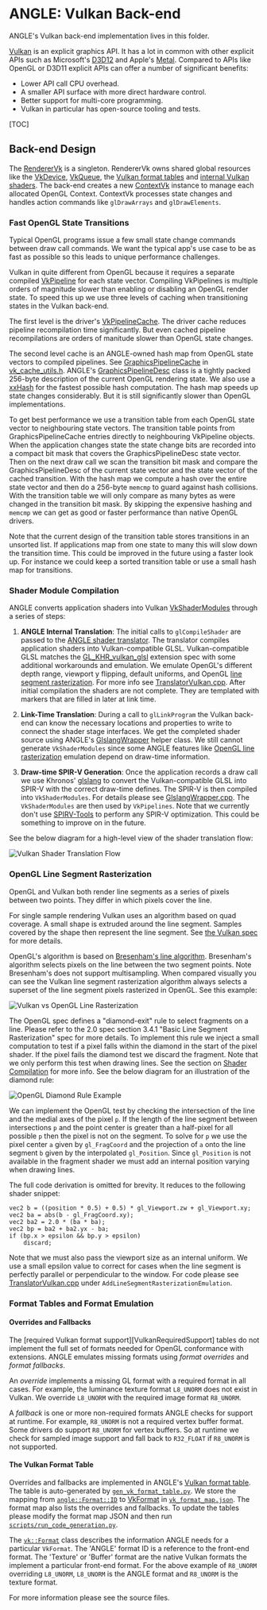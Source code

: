 # ANGLE: Vulkan Back-end

ANGLE's Vulkan back-end implementation lives in this folder.

[Vulkan](https://www.khronos.org/vulkan/) is an explicit graphics API. It has a lot in common with
other explicit APIs such as Microsoft's [D3D12][D3D12 Guide] and Apple's
[Metal](https://developer.apple.com/metal/). Compared to APIs like OpenGL or D3D11 explicit APIs can
offer a number of significant benefits:

 * Lower API call CPU overhead.
 * A smaller API surface with more direct hardware control.
 * Better support for multi-core programming.
 * Vulkan in particular has open-source tooling and tests.

[D3D12 Guide]: https://docs.microsoft.com/en-us/windows/desktop/direct3d12/directx-12-programming-guide

[TOC]

## Back-end Design

The [RendererVk](RendererVk.cpp) is a singleton. RendererVk owns shared global resources like the
[VkDevice][VkDevice], [VkQueue][VkQueue], the [Vulkan format tables](vk_format_utils.h) and
[internal Vulkan shaders](shaders). The back-end creates a new [ContextVk](ContextVk.cpp) instance
to manage each allocated OpenGL Context. ContextVk processes state changes and handles action
commands like `glDrawArrays` and `glDrawElements`.

### Fast OpenGL State Transitions

Typical OpenGL programs issue a few small state change commands between draw call commands. We want
the typical app's use case to be as fast as possible so this leads to unique performance challenges.

Vulkan in quite different from OpenGL because it requires a separate compiled
[VkPipeline][VkPipeline] for each state vector. Compiling VkPipelines is multiple orders of
magnitude slower than enabling or disabling an OpenGL render state. To speed this up we use three
levels of caching when transitioning states in the Vulkan back-end.

The first level is the driver's [VkPipelineCache][VkPipelineCache]. The driver
cache reduces pipeline recompilation time significantly. But even cached
pipeline recompilations are orders of manitude slower than OpenGL state changes.

The second level cache is an ANGLE-owned hash map from OpenGL state vectors to compiled pipelines.
See [GraphicsPipelineCache][GraphicsPipelineCache] in [vk_cache_utils.h](vk_cache_utils.h). ANGLE's
[GraphicsPipelineDesc][GraphicsPipelineDesc] class is a tightly packed 256-byte description of the
current OpenGL rendering state. We also use a [xxHash](https://github.com/Cyan4973/xxHash) for the
fastest possible hash computation. The hash map speeds up state changes considerably. But it is
still significantly slower than OpenGL implementations.

To get best performance we use a transition table from each OpenGL state vector to neighbouring
state vectors. The transition table points from GraphicsPipelineCache entries directly to
neighbouring VkPipeline objects. When the application changes state the state change bits are
recorded into a compact bit mask that covers the GraphicsPipelineDesc state vector. Then on the next
draw call we scan the transition bit mask and compare the GraphicsPipelineDesc of the current state
vector and the state vector of the cached transition. With the hash map we compute a hash over the
entire state vector and then do a 256-byte `memcmp` to guard against hash collisions. With the
transition table we will only compare as many bytes as were changed in the transition bit mask. By
skipping the expensive hashing and `memcmp` we can get as good or faster performance than native
OpenGL drivers.

Note that the current design of the transition table stores transitions in an unsorted list. If
applications map from one state to many this will slow down the transition time. This could be
improved in the future using a faster look up. For instance we could keep a sorted transition table
or use a small hash map for transitions.

[VkDevice]: https://www.khronos.org/registry/vulkan/specs/1.1-extensions/man/html/VkDevice.html
[VkQueue]: https://www.khronos.org/registry/vulkan/specs/1.1-extensions/man/html/VkQueue.html
[VkPipeline]: https://www.khronos.org/registry/vulkan/specs/1.1-extensions/man/html/VkPipeline.html
[VkPipelineCache]: https://www.khronos.org/registry/vulkan/specs/1.1-extensions/man/html/VkPipelineCache.html
[GraphicsPipelineCache]: https://chromium.googlesource.com/angle/angle/+/225f08bf85a368f905362cdd1366e4795680452c/src/libANGLE/renderer/vulkan/vk_cache_utils.h#498
[GraphicsPipelineDesc]: https://chromium.googlesource.com/angle/angle/+/225f08bf85a368f905362cdd1366e4795680452c/src/libANGLE/renderer/vulkan/vk_cache_utils.h#244

### Shader Module Compilation

ANGLE converts application shaders into Vulkan [VkShaderModules][VkShaderModule] through a series
of steps:

1. **ANGLE Internal Translation**: The initial calls to `glCompileShader` are passed to the [ANGLE
shader translator][translator]. The translator compiles application shaders into Vulkan-compatible
GLSL. Vulkan-compatible GLSL matches the [GL_KHR_vulkan_glsl][GL_KHR_vulkan_glsl] extension spec
with some additional workarounds and emulation. We emulate OpenGL's different depth range, viewport
y flipping, default uniforms, and OpenGL [line segment
rasterization](#opengl-line-segment-rasterization). For more info see
[TranslatorVulkan.cpp][TranslatorVulkan.cpp]. After initial compilation the shaders are not
complete. They are templated with markers that are filled in later at link time.

1. **Link-Time Translation**: During a call to `glLinkProgram` the Vulkan back-end can know the
necessary locations and properties to write to connect the shader stage interfaces. We get the
completed shader source using ANGLE's [GlslangWrapper][GlslangWrapper.cpp] helper class. We still
cannot generate `VkShaderModules` since some ANGLE features like [OpenGL line
rasterization](#opengl-line-segment-rasterization) emulation depend on draw-time information.

1. **Draw-time SPIR-V Generation**: Once the application records a draw call we use Khronos'
[glslang][glslang] to convert the Vulkan-compatible GLSL into SPIR-V with the correct draw-time
defines. The SPIR-V is then compiled into `VkShaderModules`. For details please see
[GlslangWrapper.cpp][GlslangWrapper.cpp]. The `VkShaderModules` are then used by `VkPipelines`. Note
that we currently don't use [SPIRV-Tools][SPIRV-Tools] to perform any SPIR-V optimization. This
could be something to improve on in the future.

See the below diagram for a high-level view of the shader translation flow:

<!-- Generated from https://bramp.github.io/js-sequence-diagrams/
participant App
participant "ANGLE Front-end"
participant "Vulkan Back-end"
participant "ANGLE Translator"
participant "GlslangWrapper"
participant "Glslang"

App->"ANGLE Front-end": glCompileShader (VS)
"ANGLE Front-end"->"Vulkan Back-end": ShaderVk::compile
"Vulkan Back-end"->"ANGLE Translator": sh::Compile
"ANGLE Translator"- ->"ANGLE Front-end": return Vulkan-compatible GLSL

Note right of "ANGLE Front-end": Source is templated\nwith markers to be\nfilled at link time.

Note right of App: Same for FS, GS, etc...

App->"ANGLE Front-end": glCreateProgram (...)
App->"ANGLE Front-end": glAttachShader (...)
App->"ANGLE Front-end": glLinkProgram
"ANGLE Front-end"->"Vulkan Back-end": ProgramVk::link

Note right of "Vulkan Back-end": ProgramVk inits uniforms,\nlayouts, and descriptors.

"Vulkan Back-end"->GlslangWrapper: GlslangWrapper::GetShaderSource
GlslangWrapper- ->"Vulkan Back-end": return filled-in sources

Note right of "Vulkan Back-end": Source is templated with\ndefines to be resolved at\ndraw time.

"Vulkan Back-end"- ->"ANGLE Front-end": return success

Note right of App: App execution continues...

App->"ANGLE Front-end": glDrawArrays (any draw)
"ANGLE Front-end"->"Vulkan Back-end": ContextVk::drawArrays

"Vulkan Back-end"->GlslangWrapper: GlslangWrapper::GetShaderCode (with defines)
GlslangWrapper->Glslang: GlslangToSpv
Glslang- ->"Vulkan Back-end": Return SPIR-V

Note right of "Vulkan Back-end": We init VkShaderModules\nand VkPipeline then\nrecord the draw.

"Vulkan Back-end"- ->"ANGLE Front-end": return success
-->

![Vulkan Shader Translation Flow](https://raw.githubusercontent.com/google/angle/master/src/libANGLE/renderer/vulkan/doc/img/VulkanShaderTranslation.svg?sanitize=true)

[VkShaderModule]: https://www.khronos.org/registry/vulkan/specs/1.1-extensions/man/html/VkShaderModule.html
[translator]: https://chromium.googlesource.com/angle/angle/+/refs/heads/master/src/compiler/translator/
[GL_KHR_vulkan_glsl]: https://github.com/KhronosGroup/GLSL/blob/master/extensions/khr/GL_KHR_vulkan_glsl.txt
[TranslatorVulkan.cpp]: https://chromium.googlesource.com/angle/angle/+/refs/heads/master/src/compiler/translator/TranslatorVulkan.cpp
[glslang]: https://github.com/KhronosGroup/glslang
[GlslangWrapper.cpp]: https://chromium.googlesource.com/angle/angle/+/refs/heads/master/src/libANGLE/renderer/vulkan/GlslangWrapper.cpp
[SPIRV-Tools]: https://github.com/KhronosGroup/SPIRV-Tools

### OpenGL Line Segment Rasterization

OpenGL and Vulkan both render line segments as a series of pixels between two points. They differ in
which pixels cover the line.

For single sample rendering Vulkan uses an algorithm based on quad coverage. A small shape is
extruded around the line segment. Samples covered by the shape then represent the line segment. See
[the Vulkan spec][VulkanLineRaster] for more details.

OpenGL's algorithm is based on [Bresenham's line algorithm][Bresenham]. Bresenham's algorithm
selects pixels on the line between the two segment points. Note Bresenham's does not support
multisampling. When compared visually you can see the Vulkan line segment rasterization algorithm
always selects a superset of the line segment pixels rasterized in OpenGL. See this example:

![Vulkan vs OpenGL Line Rasterization][VulkanVsGLLineRaster]

The OpenGL spec defines a "diamond-exit" rule to select fragments on a line. Please refer to the 2.0
spec section 3.4.1 "Basic Line Segment Rasterization" spec for more details. To implement this rule
we inject a small computation to test if a pixel falls within the diamond in the start of the pixel
shader. If the pixel fails the diamond test we discard the fragment. Note that we only perform this
test when drawing lines. See the section on [Shader Compilation](#shader-module-compilation) for
more info. See the below diagram for an illustration of the diamond rule:

![OpenGL Diamond Rule Example][DiamondRule]

We can implement the OpenGL test by checking the intersection of the line and the medial axes of the
pixel `p`. If the length of the line segment between intersections `p` and the point center is
greater than a half-pixel for all possible `p` then the pixel is not on the segment. To solve for
`p` we use the pixel center `a` given by `gl_FragCoord` and the projection of `a` onto the line
segment `b` given by the interpolated `gl_Position`. Since `gl_Position` is not available in the
fragment shader we must add an internal position varying when drawing lines.

The full code derivation is omitted for brevity. It reduces to the following shader snippet:

```vec2 position = PositionVarying.xy / PositionVarying.w;
vec2 b = ((position * 0.5) + 0.5) * gl_Viewport.zw + gl_Viewport.xy;
vec2 ba = abs(b - gl_FragCoord.xy);
vec2 ba2 = 2.0 * (ba * ba);
vec2 bp = ba2 + ba2.yx - ba;
if (bp.x > epsilon && bp.y > epsilon)
    discard;
```

Note that we must also pass the viewport size as an internal uniform. We use a small epsilon value
to correct for cases when the line segment is perfectly parallel or perpendicular to the window. For
code please see [TranslatorVulkan.cpp][TranslatorVulkan.cpp] under
`AddLineSegmentRasterizationEmulation`.

[VulkanLineRaster]: https://www.khronos.org/registry/vulkan/specs/1.1/html/chap24.html#primsrast-lines-basic
[Bresenham]: https://en.wikipedia.org/wiki/Bresenham%27s_line_algorithm
[VulkanVsGLLineRaster]: doc/img/LineRasterComparison.gif
[DiamondRule]: doc/img/LineRasterPixelExample.png

### Format Tables and Format Emulation

#### Overrides and Fallbacks

The [required Vulkan format support][VulkanRequiredSupport] tables do not implement the full set of
formats needed for OpenGL conformance with extensions. ANGLE emulates missing formats using *format
overrides* and *format fallbacks*.

An *override* implements a missing GL format with a required format in all cases. For example, the
luminance texture format `L8_UNORM` does not exist in Vulkan. We override `L8_UNORM` with the
required image format `R8_UNORM`.

A *fallback* is one or more non-required formats ANGLE checks for support at runtime. For example,
`R8_UNORM` is not a required vertex buffer format. Some drivers do support `R8_UNORM` for vertex
buffers. So at runtime we check for sampled image support and fall back to `R32_FLOAT` if `R8_UNORM`
is not supported.

#### The Vulkan Format Table

Overrides and fallbacks are implemented in ANGLE's [Vulkan format table][VulkanFormatTable]. The
table is auto-generated by [`gen_vk_format_table.py`](gen_vk_format_table.py). We store the mapping
from [`angle::Format::ID`](../FormatID_autogen.h) to [VkFormat][VkFormat] in
[`vk_format_map.json`](vk_format_map.json). The format map also lists the overrides and fallbacks.
To update the tables please modify the format map JSON and then run
[`scripts/run_code_generation.py`][RunCodeGeneration].

The [`vk::Format`](vk_format_utils.h) class describes the information ANGLE needs for a particular
`VkFormat`. The 'ANGLE' format ID is a reference to the front-end format. The 'Texture' or 'Buffer'
format are the native Vulkan formats the implement a particular front-end format. For the above
example of `R8_UNORM` overriding `L8_UNORM`, `L8_UNORM` is the ANGLE format and `R8_UNORM` is the
texture format.

For more information please see the source files.

[RequiredVulkanSupport]: https://renderdoc.org/vkspec_chunked/chap37.html#features-required-format-support
[VulkanFormatTable]: vk_format_table_autogen.cpp
[VkFormat]: https://renderdoc.org/vkspec_chunked/chap37.html#VkFormat
[RunCodeGeneration]: ../../../../scripts/run_code_generation.py